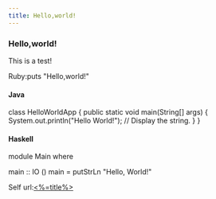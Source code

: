 ```yaml
---
title: Hello,world!
---
```


### Hello,world!

This is a test!

Ruby:<highlight ruby>puts "Hello,world!"</highlight>

#### Java
<highlight java linenos>
class HelloWorldApp {
    public static void main(String[] args) {
        System.out.println("Hello World!"); // Display the string.
    }
}
</highlight>

#### Haskell
<highlight haskell linenos=0>
module Main where

main :: IO ()
main = putStrLn "Hello, World!"
</highlight>


Self url:[<%=title%>](<%=url%>)


